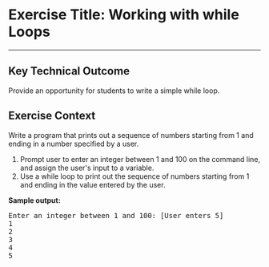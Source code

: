 # Exercise Title: Working with while Loops
---
## Key Technical Outcome
Provide an opportunity for students to write a simple while loop.

## Exercise Context
Write a program that prints out a sequence of numbers starting from 1 and ending in a number specified by a user.

1. Prompt user to enter an integer between 1 and 100 on the command line, and assign the user's input to a variable.
2. Use a while loop to print out the sequence of numbers starting from 1 and ending in the value entered by the user.


<b>Sample output:</b>
<pre>Enter an integer between 1 and 100: [User enters 5]
1
2
3
4
5</pre>
